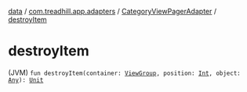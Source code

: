 [data](../../index.md) / [com.treadhill.app.adapters](../index.md) / [CategoryViewPagerAdapter](index.md) / [destroyItem](./destroy-item.md)

# destroyItem

(JVM) `fun destroyItem(container: `[`ViewGroup`](https://developer.android.com/reference/android/view/ViewGroup.html)`, position: `[`Int`](https://kotlinlang.org/api/latest/jvm/stdlib/kotlin/-int/index.html)`, object: `[`Any`](https://kotlinlang.org/api/latest/jvm/stdlib/kotlin/-any/index.html)`): `[`Unit`](https://kotlinlang.org/api/latest/jvm/stdlib/kotlin/-unit/index.html)